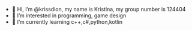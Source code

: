 - 👋 Hi, I’m @krissdion, my name is Kristina, my group number is 124404
- 👀 I’m interested in programming, game design
- 🌱 I’m currently learning c++,c#,python,kotlin
  

<!---
krissdion/krissdion is a ✨ special ✨ repository because its `README.md` (this file) appears on your GitHub profile.
You can click the Preview link to take a look at your changes.
--->
